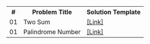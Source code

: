 <table>
        <tr>
            <th>#</th>
            <th>Problem Title</th>
            <th>Solution Template</th>
        </tr>
        <tr>
            <td>01</td>
            <td>Two Sum</td>
            <td><a href="./1-two-sum.py">[Link]</a></td>
        </tr>
        <tr>
            <td>01</td>
            <td>Palindrome Number</td>
            <td><a href="./9-palindrome-number.py">[Link]</a></td>
        </tr>
    </table>
